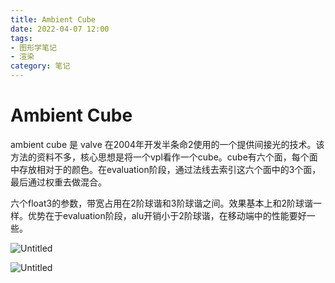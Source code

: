 ```yaml
---
title: Ambient Cube
date: 2022-04-07 12:00
tags: 
- 图形学笔记 
- 渲染
category: 笔记
---
```

# Ambient Cube

ambient cube 是 valve 在2004年开发半条命2使用的一个提供间接光的技术。该方法的资料不多，核心思想是将一个vpl看作一个cube。cube有六个面，每个面中存放相对于的颜色。在evaluation阶段，通过法线去索引这六个面中的3个面，最后通过权重去做混合。

六个float3的参数，带宽占用在2阶球谐和3阶球谐之间。效果基本上和2阶球谐一样。优势在于evaluation阶段，alu开销小于2阶球谐，在移动端中的性能要好一些。

![Untitled](Untitled.png)

![Untitled](Untitled%201.png)